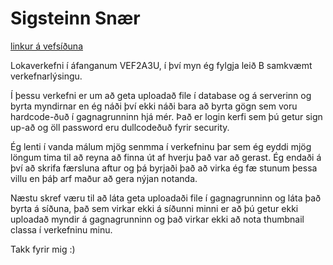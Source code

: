 # Sigsteinn Snær

[linkur á vefsíðuna](http://tsuts.tskoli.is/2t/2811992349/vef2a/lokaverkefni/index.php)
 
Lokaverkefni í áfanganum VEF2A3U, í því myn ég fylgja leið B samkvæmt verkefnarlýsingu.

Í þessu verkefni er um að geta uploadað file í database og á serverinn og byrta myndirnar en ég náði því ekki náði bara að byrta
gögn sem voru hardcode-ðuð í gagnagrunninn hjá mér. Það er login kerfi sem þú getur sign up-að og öll password eru dullcodeðuð fyrir 
security.

Ég lenti í vanda málum mjög senmma í verkefninu þar sem ég eyddi mjög löngum tima til að reyna að finna út af hverju það var að gerast. Ég endaði á því að skrifa færsluna aftur og þá byrjaði það að virka ég fæ stunum þessa villu en þáþ arf maður að gera nýjan notanda.

Næstu skref væru til að láta geta uploadaði file í gagnagrunninn og láta það byrta á síðuna, það sem virkar ekki á síðunni minni er að þú getur ekki uploadað myndir á gagnagrunninn og það virkar ekki að nota thumbnail classa í verkefninu minu.

Takk fyrir mig :)
